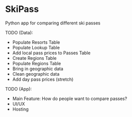 # SkiPass
Python app for comparing different ski passes

TODO (Data):
* Populate Resorts Table
* Populate Lookup Table
* Add local pass prices to Passes Table
* Create Regions Table
* Populate Regions Table
* Bring in geographic data
* Clean geographic data
* Add day pass prices (stretch)

TODO (App):
* Main Feature: How do people want to compare passes?
* UI/UX
* Hosting
